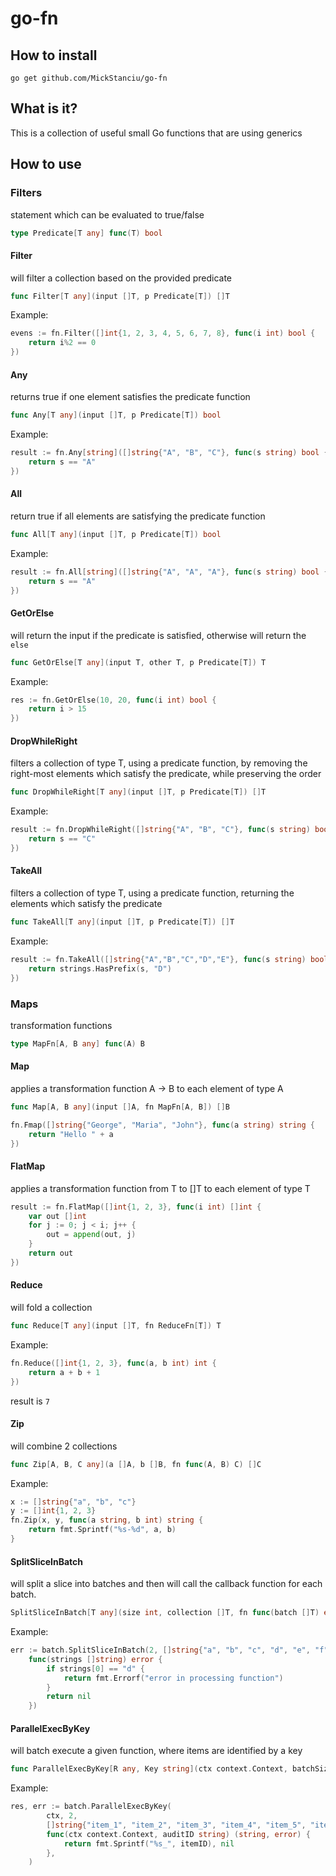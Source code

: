 # go-fn

## How to install
`go get github.com/MickStanciu/go-fn`

## What is it?
This is a collection of useful small Go functions that are using generics

## How to use
### Filters
statement which can be evaluated to true/false
```go
type Predicate[T any] func(T) bool
```

#### Filter
will filter a collection based on the provided predicate
```go
func Filter[T any](input []T, p Predicate[T]) []T
```

Example:
```go
evens := fn.Filter([]int{1, 2, 3, 4, 5, 6, 7, 8}, func(i int) bool {
    return i%2 == 0
})
```

#### Any
returns true if one element satisfies the predicate function
```go
func Any[T any](input []T, p Predicate[T]) bool
```

Example:
```go
result := fn.Any[string]([]string{"A", "B", "C"}, func(s string) bool {
    return s == "A"
})
```

#### All
return true if all elements are satisfying the predicate function
```go
func All[T any](input []T, p Predicate[T]) bool
```

Example:
```go
result := fn.All[string]([]string{"A", "A", "A"}, func(s string) bool {
    return s == "A"
})
```

#### GetOrElse
will return the input if the predicate is satisfied, otherwise will return the `else`
```go
func GetOrElse[T any](input T, other T, p Predicate[T]) T
```

Example:
```go
res := fn.GetOrElse(10, 20, func(i int) bool {
    return i > 15
})
```

#### DropWhileRight
filters a collection of type T, using a predicate function, by removing the right-most elements which satisfy the predicate, while preserving the order

```go
func DropWhileRight[T any](input []T, p Predicate[T]) []T
```

Example: 
```go
result := fn.DropWhileRight([]string{"A", "B", "C"}, func(s string) bool {
    return s == "C"
})
```

#### TakeAll
filters a collection of type T, using a predicate function, returning the elements which satisfy the predicate

```go
func TakeAll[T any](input []T, p Predicate[T]) []T
```

Example:
```go
result := fn.TakeAll([]string{"A","B","C","D","E"}, func(s string) bool {
    return strings.HasPrefix(s, "D")
})
```

### Maps
transformation functions
```go
type MapFn[A, B any] func(A) B
````

#### Map
applies a transformation function A -> B to each element of type A
```go
func Map[A, B any](input []A, fn MapFn[A, B]) []B
```

```go
fn.Fmap([]string{"George", "Maria", "John"}, func(a string) string {
    return "Hello " + a 
})
```

#### FlatMap
applies a transformation function from T to []T to each element of type T
```go
result := fn.FlatMap([]int{1, 2, 3}, func(i int) []int {
    var out []int
    for j := 0; j < i; j++ {
        out = append(out, j)
    }
    return out
})
```

#### Reduce
will fold a collection
```go
func Reduce[T any](input []T, fn ReduceFn[T]) T
```

Example:
```go
fn.Reduce([]int{1, 2, 3}, func(a, b int) int {
    return a + b + 1
})
```
result is `7`


#### Zip
will combine 2 collections
```go
func Zip[A, B, C any](a []A, b []B, fn func(A, B) C) []C
```

Example:
```go
x := []string{"a", "b", "c"}
y := []int{1, 2, 3}
fn.Zip(x, y, func(a string, b int) string {
    return fmt.Sprintf("%s-%d", a, b)
}
```

#### SplitSliceInBatch
will split a slice into batches and then will call the callback function for each batch.
```go
SplitSliceInBatch[T any](size int, collection []T, fn func(batch []T) error) error
```

Example:
```go
err := batch.SplitSliceInBatch(2, []string{"a", "b", "c", "d", "e", "f"},
    func(strings []string) error {
        if strings[0] == "d" {
            return fmt.Errorf("error in processing function")
        }
        return nil
    })
```

#### ParallelExecByKey
will batch execute a given function, where items are identified by a key
```go
func ParallelExecByKey[R any, Key string](ctx context.Context, batchSize int, keys []Key, fn func(ctx context.Context, key Key) (R, error)) (map[Key]R, error)
```

Example:
```go
res, err := batch.ParallelExecByKey(
		ctx, 2,
		[]string{"item_1", "item_2", "item_3", "item_4", "item_5", "item_6"},
		func(ctx context.Context, auditID string) (string, error) {
			return fmt.Sprintf("%s_", itemID), nil
		},
	)
```